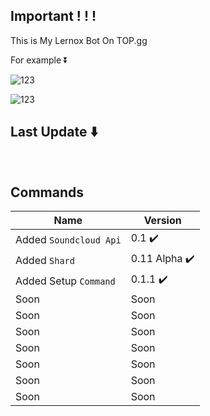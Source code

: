 ## Important ! ! !
This is My Lernox Bot On TOP.gg

For example ⏬

![123](https://media.discordapp.net/attachments/898078923747901500/903472730337341460/unknown.png?width=698&height=480)

![123](https://media.discordapp.net/attachments/898078923747901500/903164058696552478/unknown.png?width=386&height=255)

## Last Update ⬇️

<br />

## Commands
|  Name              |      Version                              |
| -------------      | ----------------------------------------- |
| Added `Soundcloud Api`          | 0.1 ✔️                       |
| Added `Shard`      | 0.11 Alpha ✔️   |
| Added Setup `Command`            | 0.1.1 ✔️              |
| Soon        | Soon            |
| Soon            | Soon        |
| Soon               | Soon                 |
| Soon             | Soon                     |
| Soon             | Soon                 |
| Soon            | Soon              |
| Soon            | Soon        |


<br />
